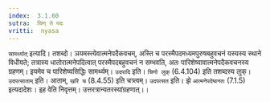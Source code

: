 ```yaml
---
index:  3.1.60
sutra:  चिण् ते पदः
vritti:  nyasa
---
```


`सामर्थ्यात्` इत्यादि। तशब्दो। ञयमस्त्येवात्मनेपदैकवचम्, अस्ति च परस्मैपदमध्यमपुरुषबहुवचनं यस्यस्य स्थाने विधीयते; तत्रास्य धातोरात्मनेपदित्वात् परस्मैपदबहुवचनं न सम्भवति, अतः पारिशेष्यावात्मनेपदैकवचनस्य ग्रहणम्। इयमेव च पारिशेष्यसिद्धिः सामर्थ्यम्। `उदपादि` इति। `चिणो लुक्` (6.4.104) इति तशब्दस्य लुक्। `उदपत्साताम्` इति। आताम्, `खरि च` (8.4.55) इति चत्र्त्वम्। `उदपत्सत` इति। झे `आत्मनेपदेष्वनतः` (7.1.5) इत्यदादेशः। इह वेति निवृत्तम्। उत्तरत्रान्यतरस्यांग्रहणात्।।

